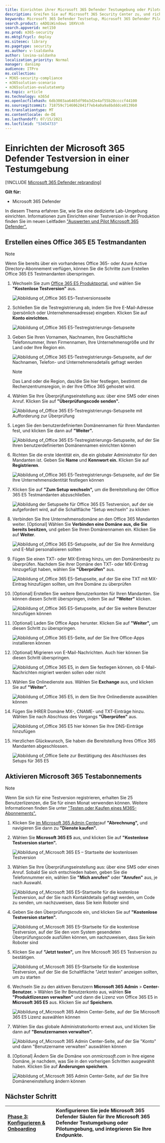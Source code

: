 ```yaml
---
title: Einrichten ihrer Microsoft 365 Defender Testumgebung oder Pilotumgebung
description: Greifen Sie auf Microsoft 365 Security Center zu, und richten Sie dann Ihre Microsoft 365 Defender Testumgebung ein.
keywords: Microsoft 365 Defender Testsetup, Microsoft 365 Defender Piloteinrichtung, testen Sie Microsoft 365 Defender, Microsoft 365 Defender Testumgebungssetup
search.product: eADQiWindows 10XVcnh
search.appverid: met150
ms.prod: m365-security
ms.mktglfcycl: deploy
ms.sitesec: library
ms.pagetype: security
ms.author: v-lsaldanha
author: lovina-saldanha
localization_priority: Normal
manager: dansimp
audience: ITPro
ms.collection:
- M365-security-compliance
- m365solution-scenario
- m365solution-evalutatemtp
ms.topic: article
ms.technology: m365d
ms.openlocfilehash: 6db3003aa6465df90a3d2e4af55b28ccccf44100
ms.sourcegitcommit: 718759c7146062841f7eb4a0a9a8bdddce0139b0
ms.translationtype: MT
ms.contentlocale: de-DE
ms.lasthandoff: 07/15/2021
ms.locfileid: "53454733"
---
```

# <a name="set-up-your-microsoft-365-defender-trial-in-a-lab-environment"></a>Einrichten der Microsoft 365 Defender Testversion in einer Testumgebung 

[!INCLUDE [Microsoft 365 Defender rebranding](../includes/microsoft-defender.md)]


**Gilt für:**
- Microsoft 365 Defender 

In diesem Thema erfahren Sie, wie Sie eine dedizierte Lab-Umgebung einrichten. Informationen zum Einrichten einer Testversion in der Produktion finden Sie im neuen Leitfaden ["Auswerten und Pilot Microsoft 365 Defender".](eval-overview.md) 

## <a name="create-an-office-365-e5-trial-tenant"></a>Erstellen eines Office 365 E5 Testmandanten
>[!NOTE]
>Wenn Sie bereits über ein vorhandenes Office 365- oder Azure Active Directory-Abonnement verfügen, können Sie die Schritte zum Erstellen Office 365 E5 Testmandanten überspringen.

1. Wechseln Sie zum [Office 365 E5 Produktportal,](https://www.microsoft.com/microsoft-365/business/office-365-enterprise-e5-business-software?activetab=pivot%3aoverviewtab) und wählen Sie **"Kostenlose Testversion"** aus.

   ![Abbildung of_Office 365 E5–Testversionsseite](../../media/mtp-eval-9.png)
  
2. Schließen Sie die Testregistrierung ab, indem Sie Ihre E-Mail-Adresse (persönlich oder Unternehmensadresse) eingeben. Klicken Sie auf **Konto einrichten.**

   ![Abbildung of_Office 365 E5-Testregistrierungs-Setupseite](../../media/mtp-eval-10.png)

3. Geben Sie Ihren Vornamen, Nachnamen, Ihre Geschäftliche Telefonnummer, Ihren Firmennamen, Ihre Unternehmensgröße und Ihr Land oder Ihre Region ein.  

   ![Abbildung of_Office 365 E5-Testregistrierungs-Setupseite, auf der Nachnamen, Telefon- und Unternehmensdetails gefragt werden](../../media/mtp-eval-11.png)
   
   > [!NOTE]
   > Das Land oder die Region, das/die Sie hier festlegen, bestimmt die Rechenzentrumsregion, in der Ihre Office 365 gehostet wird.
  
4. Wählen Sie Ihre Überprüfungseinstellung aus: über eine SMS oder einen Anruf. Klicken Sie auf **"Überprüfungscode senden".** 

   ![Abbildung of_Office 365 E5-Testregistrierungs-Setupseite mit Aufforderung zur Überprüfung](../../media/mtp-eval-12.png)

5. Legen Sie den benutzerdefinierten Domänennamen für Ihren Mandanten fest, und klicken Sie dann auf **"Weiter".**

   ![Abbildung of_Office 365 E5-Testregistrierungs-Setupseite, auf der Sie Ihren benutzerdefinierten Domänennamen einrichten können](../../media/mtp-eval-13.png)
 
6. Richten Sie die erste Identität ein, die ein globaler Administrator für den Mandanten ist. Geben Sie **Name** und **Kennwort ein.** Klicken Sie auf **Registrieren**.

   ![Abbildung of_Office 365 E5-Testregistrierungs-Setupseite, auf der Sie Ihre Unternehmensidentität festlegen können](../../media/mtp-eval-14.png)

7. Klicken Sie auf **"Zum Setup wechseln",** um die Bereitstellung der Office 365 E5 Testmandanten abzuschließen.

   ![Abbildung der Setupseite für Office 365 E5 Testversion, auf der sie aufgefordert wird, auf die Schaltfläche "Setup wechseln" zu klicken](../../media/mtp-eval-15.png)

8. Verbinden Sie Ihre Unternehmensdomäne an den Office 365 Mandanten weiter. [Optional] Wählen Sie **Verbinden eine Domäne aus, die Sie bereits besitzen,** und geben Sie Ihren Domänennamen ein. Klicken Sie auf **Weiter**.

   ![Abbildung of_Office 365 E5-Setupseite, auf der Sie Ihre Anmeldung und E-Mail personalisieren sollten](../../media/mtp-eval-16.png)
 
9. Fügen Sie einen TXT- oder MX-Eintrag hinzu, um den Domänenbesitz zu überprüfen. Nachdem Sie ihrer Domäne den TXT- oder MX-Eintrag hinzugefügt haben, wählen Sie **"Überprüfen"** aus.

   ![Abbildung of_Office 365 E5-Setupseite, auf der Sie eine TXT mit MX-Eintrag hinzufügen sollten, um Ihre Domäne zu überprüfen](../../media/mtp-eval-17.png)
 
10. [Optional] Erstellen Sie weitere Benutzerkonten für Ihren Mandanten. Sie können diesen Schritt überspringen, indem Sie auf **"Weiter"** klicken.

    ![Abbildung of_Office 365 E5-Setupseite, auf der Sie weitere Benutzer hinzufügen können](../../media/mtp-eval-18.png)
 
11. [Optional] Laden Sie Office Apps herunter. Klicken Sie auf **"Weiter",** um diesen Schritt zu überspringen. 

    ![Abbildung of_Office 365 E5-Seite, auf der Sie Ihre Office-Apps installieren können](../../media/mtp-eval-19.png)

12. [Optional] Migrieren von E-Mail-Nachrichten. Auch hier können Sie diesen Schritt überspringen.

    ![Abbildung of_Office 365 E5, in dem Sie festlegen können, ob E-Mail-Nachrichten migriert werden sollen oder nicht](../../media/mtp-eval-20.png)
 
13. Wählen Sie Onlinedienste aus. Wählen Sie **Exchange** aus, und klicken Sie auf **"Weiter".** 

    ![Abbildung of_Office 365 E5, in dem Sie Ihre Onlinedienste auswählen können](../../media/mtp-eval-21.png)

14. Fügen Sie IHRER Domäne MX-, CNAME- und TXT-Einträge hinzu. Wählen Sie nach Abschluss des Vorgangs **"Überprüfen"** aus.

    ![Abbildung of_Office 365 E5 hier können Sie Ihre DNS-Einträge hinzufügen](../../media/mtp-eval-22.png)
 
15. Herzlichen Glückwunsch, Sie haben die Bereitstellung Ihres Office 365 Mandanten abgeschlossen.

    ![Abbildung of_Office Seite zur Bestätigung des Abschlusses des Setups für 365 E5](../../media/mtp-eval-23.png)

## <a name="enable-microsoft-365-trial-subscription"></a>Aktivieren Microsoft 365 Testabonnements

>[!NOTE]
>Wenn Sie sich für eine Testversion registrieren, erhalten Sie 25 Benutzerlizenzen, die Sie für einen Monat verwenden können. Weitere Informationen finden Sie unter ["Testen oder Kaufen eines M365-Abonnements".](../../commerce/try-or-buy-microsoft-365.md)

1. Klicken Sie [im Microsoft 365 Admin Center](https://admin.microsoft.com/)auf **"Abrechnung",** und navigieren Sie dann zu **"Dienste kaufen".**

2. Wählen Sie **Microsoft 365 E5** aus, und klicken Sie auf **"Kostenlose Testversion starten".** 

   ![Abbildung of_Microsoft 365 E5 – Startseite der kostenlosen Testversion](../../media/mtp-eval-24.png)

3. Wählen Sie Ihre Überprüfungseinstellung aus: über eine SMS oder einen Anruf. Sobald Sie sich entschieden haben, geben Sie die Telefonnummer ein, wählen Sie **"Mich anrufen"** oder **"Anrufen"** aus, je nach Auswahl.

   ![Abbildung of_Microsoft 365 E5–Startseite für die kostenlose Testversion, auf der Sie nach Kontaktdetails gefragt werden, um Code zu senden, um nachzuweisen, dass Sie kein Roboter sind](../../media/mtp-eval-25.png)
 
4. Geben Sie den Überprüfungscode ein, und klicken Sie auf **"Kostenlose Testversion starten".**

   ![Abbildung of_Microsoft 365 E5–Startseite für die kostenlose Testversion, auf der Sie den vom System gesendeten Überprüfungscode ausfüllen können, um nachzuweisen, dass Sie kein Roboter sind](../../media/mtp-eval-26.png)

5. Klicken Sie auf **"Jetzt testen",** um Ihre Microsoft 365 E5 Testversion zu bestätigen.

   ![Abbildung of_Microsoft 365 E5–Startseite für die kostenlose Testversion, auf der Sie die Schaltfläche "Jetzt testen" anzeigen sollten, um zu starten](../../media/mtp-eval-27.png)
 
6. Wechseln Sie zu den aktiven Benutzern **Microsoft 365 Admin**  >  **Center-Benutzer.**  >   Wählen Sie Ihr Benutzerkonto aus, wählen **Sie "Produktlizenzen verwalten"** und dann die Lizenz von Office 365 E5 in **Microsoft 365 E5** aus. Klicken Sie auf **Speichern**.

   ![Abbildung of_Microsoft 365 Admin Center-Seite, auf der Sie Microsoft 365 E5 Lizenz auswählen können](../../media/mtp-eval-28.png)
 
7. Wählen Sie das globale Administratorkonto erneut aus, und klicken Sie dann auf **"Benutzernamen verwalten".**

   ![Abbildung of_Microsoft 365 Admin Center-Seite, auf der Sie "Konto" und dann "Benutzername verwalten" auswählen können](../../media/mtp-eval-29.png)

8. [Optional] Ändern Sie die Domäne von *onmicrosoft.com* in Ihre eigene Domäne, je nachdem, was Sie in den vorherigen Schritten ausgewählt haben. Klicken Sie auf **Änderungen speichern**.

   ![Abbildung of_Microsoft 365 Admin Center-Seite, auf der Sie Ihre Domäneneinstellung ändern können](../../media/mtp-eval-30.png)



## <a name="next-step"></a>Nächster Schritt
|[Phase 3: Konfigurieren & Onboarding](config-m365d-eval.md) | Konfigurieren Sie jede Microsoft 365 Defender Säulen für Ihre Microsoft 365 Defender Testumgebung oder Pilotumgebung, und integrieren Sie Ihre Endpunkte.
|:-------|:-----|
